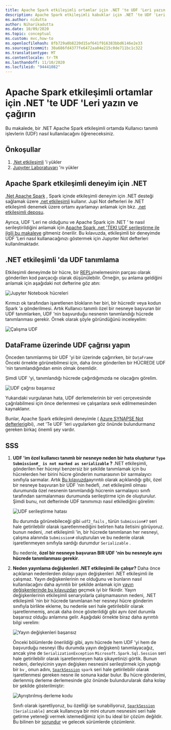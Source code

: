 ```yaml
---
title: Apache Spark etkileşimli ortamlar için .NET 'te UDF 'Leri yazın ve çağırın.
description: Apache Spark etkileşimli kabuklar için .NET 'te UDF 'Leri yazmayı ve çağırmayı öğrenin.
ms.author: nidutta
author: Niharikadutta
ms.date: 10/09/2020
ms.topic: conceptual
ms.custom: mvc,how-to
ms.openlocfilehash: 8fb729a0b8220d15af641f916383bbd6146e2e33
ms.sourcegitcommit: 30a686fd4377fe6472aa04e215c0de711bc1c322
ms.translationtype: MT
ms.contentlocale: tr-TR
ms.lasthandoff: 11/10/2020
ms.locfileid: "94441082"
---
```

# <a name="write-and-call-udfs-in-net-for-apache-spark-interactive-environments"></a>Apache Spark etkileşimli ortamlar için .NET 'te UDF 'Leri yazın ve çağırın

Bu makalede, bir .NET Apache Spark etkileşimli ortamda Kullanıcı tanımlı işlevlerin (UDF) nasıl kullanılacağını öğreneceksiniz.

## <a name="prerequisites"></a>Önkoşullar

1. [.Net etkileşimli](https://github.com/dotnet/interactive) 'i yükler
2. [Jupyıter Laboratuvarı](https://jupyter.org/) 'nı yükler

## <a name="net-for-apache-spark-interactive-experience"></a>Apache Spark etkileşimli deneyim için .NET

[.Net Apache Spark](https://github.com/dotnet/spark) , Spark içinde etkileşimli deneyim için .NET desteği sağlamak üzere [.net etkileşimli](https://devblogs.microsoft.com/dotnet/net-interactive-is-here-net-notebooks-preview-2/) kullanır. Jupi Not defterleri ile .NET etkileşimli denemek üzere ortamı ayarlamayı anlamak için bkz. [.net etkileşimli deposu](https://github.com/dotnet/interactive).

Ayrıca, UDF 'Leri ne olduğunu ve Apache Spark için .NET ' te nasıl serileştirildiğini anlamak için [Apache Spark .net 'TEKI UDF serileştirme ile ilgili bu makaleye](udf-guide.md) gitmeniz önerilir.
Bu kılavuzda, etkileşimli bir deneyimde UDF 'Leri nasıl kullanacağınızı göstermek için Jupyıter Not defterleri kullanılmaktadır.

## <a name="define-a-udf-in-net-interactive"></a>.NET etkileşimli 'da UDF tanımlama

Etkileşimli deneyimde bir hücre, bir [REPL](https://en.wikipedia.org/wiki/Read%E2%80%93eval%E2%80%93print_loop)yinelemesinin parçası olarak gönderilen kod parçacığı olarak düşünülebilir. Örneğin, şu anlama geldiğini anlamak için aşağıdaki not defterine göz atın:

![Jupyter Notebook hücreleri](./media/dotnet-interactive/dotnet-interactive-cells.png)

Kırmızı ok tarafından işaretlenen blokların her biri, bir hücredir veya kodun Spark 'a gönderilmesi. Artık Kullanıcı tanımlı özel bir nesneye başvuran bir UDF tanımlarken, UDF 'nin başvurduğu nesnenin tanımlandığı hücrede tanımlanması gerekir. Örnek olarak şöyle göründüğünü inceleyelim:

![Çalışma UDF](./media/dotnet-interactive/working-udf.png)

## <a name="call-a-udf-on-a-dataframe"></a>DataFrame üzerinde UDF çağrısı yapın

Önceden tanımlanmış bir UDF 'yi bir üzerinde çağırırken, bir `DataFrame` Önceki örnekte görünebilmesi için, daha önce gönderilen bir HÜCREDE UDF 'nin tanımlandığından emin olmak önemlidir.

Şimdi UDF 'yi, tanımlandığı hücrede çağırdığımızda ne olacağını görelim.

![UDF çağrısı başarısız](./media/dotnet-interactive/udf_fails.png)

Yukarıdaki vurgulanan hata, UDF derlemelerinin bir veri çerçevesinde çağrılabilmesi için önce derlenmesi ve çalışanlara sevk edilmemesinden kaynaklanır.

Bunlar, Apache Spark etkileşimli deneyimle ( [Azure SYNAPSE Not defterleri](/azure/synapse-analytics/spark/apache-spark-development-using-notebooks)gibi), .net 'Te UDF 'leri uygularken göz önünde bulundurmanız gereken birkaç önemli şey vardır.

## <a name="faqs"></a>SSS

1. **UDF 'im özel kullanıcı tanımlı bir nesneye neden bir hata oluşturur `Type Submission#_ is not marked as serializable` ?**
    .NET etkileşimli, gönderilen her hücreyi benzersiz bir şekilde tanımlamak için bu hücrelerden her birini hücre gönderim numarasının bir sarmalayıcı sınıfıyla sarmalar. Artık [Bu kılavuzda](udf-guide.md)ayrıntılı olarak açıklandığı gibi, özel bir nesneye başvuran bir UDF 'nin hedefi, .net etkileşimli olması durumunda özel nesnenin tanımlandığı hücrenin sarmalayıcı sınıfı tarafından sarmalanması durumunda serileştirme için de oluşturulur.
    Şimdi bunu, not defterinde UDF tanımımızı nasıl etkilediğini görelim:

    ![UDF serileştirme hatası](./media/dotnet-interactive/udf-serialization-error.png)

    Bu durumda görünebileceği gibi `udf2_fails` , türün `Submission#7` seri hale getirilebilir olarak işaretlenmediğini belirten hata iletisini görüyoruz. bunun nedeni, .net etkileşimli 'in, bir hücrede tanımlanan her nesneyi, çalışma alanında `Submission#` oluşturulan ve bu nedenle olarak işaretlenmeyen sınıfıyla sardığı durumdur `Serializable` .

    Bu nedenle, **özel bir nesneye başvuran BIR UDF 'nin bu nesneyle aynı hücrede tanımlanması gerekir**.

2. **Neden yayınlama değişkenleri .NET etkileşimli ile çalışır?**
    Daha önce açıklanan nedenlerden dolayı yayın değişkenleri .NET etkileşimli ile çalışmaz. Yayın değişkenlerinin ne olduğunu ve bunların nasıl kullanılacağını daha ayrıntılı bir şekilde anlamak için [yayın değişkenlerinde bu kılavuzdan](broadcast-guide.md) geçmek iyi bir fikirdir. Yayın değişkenlerinin etkileşimli senaryolarla çalışmamasının nedeni, .NET etkileşimli 'nin bir hücrede tanımlanan her nesneyi hücre gönderim sınıfıyla birlikte ekleme, bu nedenle seri hale getirilebilir olarak işaretlenmemiş, ancak daha önce gösterildiği gibi aynı özel durumla başarısız olduğu anlamına gelir.
    Aşağıdaki örnekte biraz daha ayrıntılı bilgi verelim:

    ![Yayın değişkenleri başarısız](./media/dotnet-interactive/broadcast-fails.png)

    Önceki bölümlerde önerildiği gibi, aynı hücrede hem UDF 'yi hem de başvurduğu nesneyi (Bu durumda yayın değişkeni) tanımlayacağız, ancak yine de `SerializationException` `Microsoft.Spark.Sql.Session` seri hale getirilebilir olarak işaretlenmeyen hata şikayetinizi görtik. Bunun nedeni, derleyicinin yayın değişken nesnesini serileştirmek için yaptığı bir `bv` , onun adını, [`SparkSession`](https://github.com/dotnet/spark/blob/master/src/csharp/Microsoft.Spark/Sql/SparkSession.cs#L20) `spark` seri hale getirilebilir olarak işaretlenmesi gereken nesne ile sonuna kadar bulur. Bu hücre gönderimi, derlenmiş derleme derlemesinde göz önünde bulundurularak daha kolay bir şekilde gösterilmiştir:

    ![Ayrıştırılmış derleme kodu](./media/dotnet-interactive/decompiledAssembly.png)

    Sınıfı olarak işaretliyoruz, bu özelliği işe sunabiliyoruz, [`SparkSession`](https://github.com/dotnet/spark/blob/master/src/csharp/Microsoft.Spark/Sql/SparkSession.cs#L20) `[Serializable]` ancak kullanıcıya bir mini oturum nesnesini seri hale getirme yeteneği vermek istemediğimiz için bu ideal bir çözüm değildir. Bu bilinen bir [sorundur](https://github.com/dotnet/spark/issues/619) ve gelecek sürümlerde çözümlenir.
